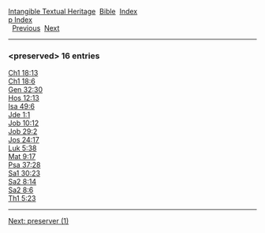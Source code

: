 [Intangible Textual Heritage](../../index)  [Bible](../index) 
[Index](index)   
[p Index](_p_)  
  [Previous](c08796)  [Next](c08798) 

------------------------------------------------------------------------

### &lt;preserved&gt; 16 entries

[Ch1 18:13](../kjv/ch1018.htm#013)  
[Ch1 18:6](../kjv/ch1018.htm#006)  
[Gen 32:30](../kjv/gen032.htm#030)  
[Hos 12:13](../kjv/hos012.htm#013)  
[Isa 49:6](../kjv/isa049.htm#006)  
[Jde 1:1](../kjv/jde001.htm#001)  
[Job 10:12](../kjv/job010.htm#012)  
[Job 29:2](../kjv/job029.htm#002)  
[Jos 24:17](../kjv/jos024.htm#017)  
[Luk 5:38](../kjv/luk005.htm#038)  
[Mat 9:17](../kjv/mat009.htm#017)  
[Psa 37:28](../kjv/psa037.htm#028)  
[Sa1 30:23](../kjv/sa1030.htm#023)  
[Sa2 8:14](../kjv/sa2008.htm#014)  
[Sa2 8:6](../kjv/sa2008.htm#006)  
[Th1 5:23](../kjv/th1005.htm#023)  

------------------------------------------------------------------------

[Next: preserver (1)](c08798)

